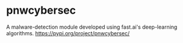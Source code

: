 # pnwcybersec
A malware-detection module developed using fast.ai's deep-learning algorithms. 
https://pypi.org/project/pnwcybersec/
